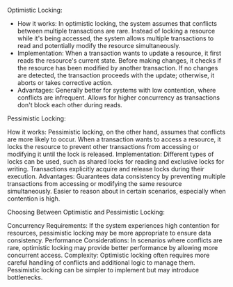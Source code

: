 Optimistic Locking:

- How it works: In optimistic locking, the system assumes that conflicts between multiple transactions are rare. Instead of locking a resource while it's being accessed, the system allows multiple transactions to read and potentially modify the resource simultaneously.
- Implementation: When a transaction wants to update a resource, it first reads the resource's current state. Before making changes, it checks if the resource has been modified by another transaction. If no changes are detected, the transaction proceeds with the update; otherwise, it aborts or takes corrective action.
- Advantages:
    Generally better for systems with low contention, where conflicts are infrequent.
    Allows for higher concurrency as transactions don't block each other during reads.
    
Pessimistic Locking:

How it works: Pessimistic locking, on the other hand, assumes that conflicts are more likely to occur. When a transaction wants to access a resource, it locks the resource to prevent other transactions from accessing or modifying it until the lock is released.
Implementation: Different types of locks can be used, such as shared locks for reading and exclusive locks for writing. Transactions explicitly acquire and release locks during their execution.
Advantages:
Guarantees data consistency by preventing multiple transactions from accessing or modifying the same resource simultaneously.
Easier to reason about in certain scenarios, especially when contention is high.

Choosing Between Optimistic and Pessimistic Locking:

Concurrency Requirements: If the system experiences high contention for resources, pessimistic locking may be more appropriate to ensure data consistency.
Performance Considerations: In scenarios where conflicts are rare, optimistic locking may provide better performance by allowing more concurrent access.
Complexity: Optimistic locking often requires more careful handling of conflicts and additional logic to manage them. Pessimistic locking can be simpler to implement but may introduce bottlenecks.